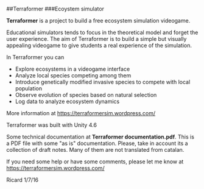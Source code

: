 ##Terraformer
###Ecoystem simulator

**Terraformer** is a project to build a free ecosystem simulation videogame.

Educational simulators tends to focus in the theoretical model and forget the user experience. The aim of Terraformer is to build a simple but visually appealing videogame to give students a real experience of the simulation.

In Terraformer you can

- Explore ecosystems in a videogame interface
- Analyze local species competing among them
- Introduce genetically modified invasive species to compete with local population
- Observe evolution of species based on natural selection
- Log data to analyze ecosystem dynamics

More information at https://terraformersim.wordpress.com/

Terraformer was built with Unity 4.6

Some technical documentation at **Terraformer documentation.pdf**. 
This is a PDF file with some "as is" documentation.
Please, take in account its a collection of draft notes. Many of them are not translated from catalan.

If you need some help or have some comments, please let me know at 
https://terraformersim.wordpress.com/

Ricard 1/7/16

